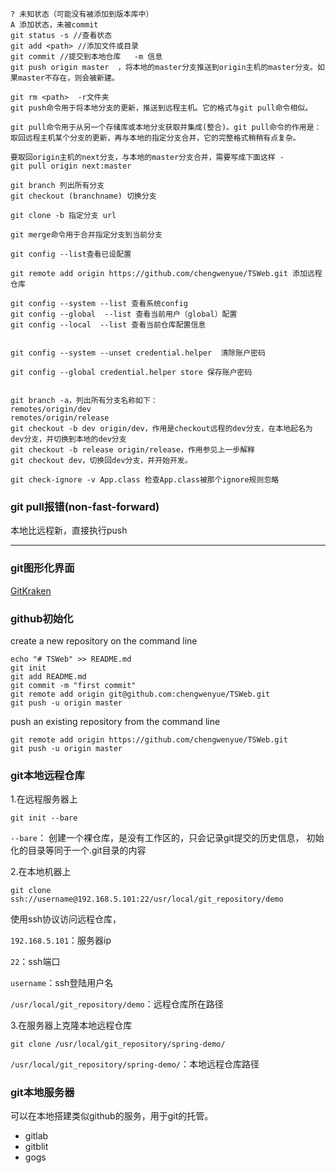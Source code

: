 	? 未知状态（可能没有被添加到版本库中）
	A 添加状态，未被commit
	git status -s //查看状态
	git add <path> //添加文件或目录
	git commit //提交到本地仓库   -m 信息
	git push origin master  ，将本地的master分支推送到origin主机的master分支。如果master不存在，则会被新建。
	
	git rm <path>  -r文件夹
	git push命令用于将本地分支的更新，推送到远程主机。它的格式与git pull命令相似。
	
	git pull命令用于从另一个存储库或本地分支获取并集成(整合)。git pull命令的作用是：取回远程主机某个分支的更新，再与本地的指定分支合并，它的完整格式稍稍有点复杂。
	
	要取回origin主机的next分支，与本地的master分支合并，需要写成下面这样 -
	git pull origin next:master
	
	git branch 列出所有分支
	git checkout (branchname) 切换分支
	
	git clone -b 指定分支 url
	
	git merge命令用于合并指定分支到当前分支
	
	git config --list查看已设配置

	git remote add origin https://github.com/chengwenyue/TSWeb.git 添加远程仓库

	git config --system --list 查看系统config
	git config --global  --list 查看当前用户（global）配置
	git config --local  --list 查看当前仓库配置信息

	
	git config --system --unset credential.helper  清除账户密码
	
	git config --global credential.helper store 保存账户密码


	git branch -a，列出所有分支名称如下：
	remotes/origin/dev
	remotes/origin/release
	git checkout -b dev origin/dev，作用是checkout远程的dev分支，在本地起名为dev分支，并切换到本地的dev分支
	git checkout -b release origin/release，作用参见上一步解释
	git checkout dev，切换回dev分支，并开始开发。

	git check-ignore -v App.class 检查App.class被那个ignore规则忽略

### git pull报错(non-fast-forward)

本地比远程新，直接执行push



---
### git图形化界面

[GitKraken](https://www.gitkraken.com/)


### github初始化

create a new repository on the command line

	echo "# TSWeb" >> README.md
	git init
	git add README.md
	git commit -m "first commit"
	git remote add origin git@github.com:chengwenyue/TSWeb.git
	git push -u origin master

push an existing repository from the command line


	git remote add origin https://github.com/chengwenyue/TSWeb.git
	git push -u origin master


### git本地远程仓库

1.在远程服务器上

	git init --bare 

`--bare`： 创建一个裸仓库，是没有工作区的，只会记录git提交的历史信息， 初始化的目录等同于一个.git目录的内容

2.在本地机器上

	git clone ssh://username@192.168.5.101:22/usr/local/git_repository/demo


使用ssh协议访问远程仓库，

`192.168.5.101`：服务器ip

`22`：ssh端口

`username`：ssh登陆用户名

`/usr/local/git_repository/demo`：远程仓库所在路径

3.在服务器上克隆本地远程仓库

	git clone /usr/local/git_repository/spring-demo/

`/usr/local/git_repository/spring-demo/`：本地远程仓库路径


### git本地服务器

可以在本地搭建类似github的服务，用于git的托管。

- gitlab
- gitblit
- gogs